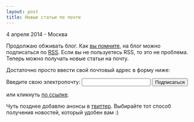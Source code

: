 ```yaml
---
layout: post
title: Новые статьи по почте
---
```


<p class="meta">4 апреля 2014 - Москва</p>

Продолжаю обживать блог.
Как [вы помните](http://blog.bronevichok.ru/2014/03/22/Opensearch.html),
на блог можно подписаться по [RSS](http://feeds.feedburner.com/bronevichok).
Если вы не пользуетесь RSS, то это не проблема. Теперь можно получать новые статьи на почту.

Достаточно просто ввести свой почтовый адрес в форму ниже:
<form action="http://feedburner.google.com/fb/a/mailverify" method="post" target="popupwindow" onsubmit="window.open(&#39;http://feedburner.google.com/fb/a/mailverify?uri=bronevichok&#39;, &#39;popupwindow&#39;, &#39;scrollbars=yes,width=550,height=520&#39;);return true"><p>Введите свою электропочту: <input type="text" name="email"><input type="hidden" value="bronevichok" name="uri"><input type="hidden" name="loc" value="ru_RU"> <input type="submit" value="Подписаться"></form>

или кликнуть <a href="http://feedburner.google.com/fb/a/mailverify?uri=bronevichok">по ссылке</a>.

Чуть позднее добавлю анонсы в [твиттер](https://twitter.com/estet). Выбирайте тот способ получения
новостей, который удобен вам :)
